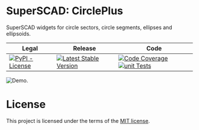 # SuperSCAD: CirclePlus

SuperSCAD widgets for circle sectors, circle segments, ellipses and ellipsoids.
<table>
<thead>
<tr>
<th>Legal</th>
<th>Release</th>
<th>Code</th>
</tr>
</thead>
<tbody>
<tr>
<td>
<a href="https://pypi.org/project/Super-SCAD-Circle-Plus/" target="_blank"><img alt="PyPI - License" src="https://img.shields.io/pypi/l/Super-SCAD-Circle-Plus">
</a>
</td>
<td>
<a href="https://badge.fury.io/py/Super-SCAD-Circle-Plus" target="_blank"><img src="https://badge.fury.io/py/Super-SCAD-Circle-Plus.svg" alt="Latest Stable Version"/></a><br/>
</td>
<td>
<a href="https://codecov.io/gh/SuperSCAD/CirclePlus" target="_blank"><img src="https://codecov.io/gh/SuperSCAD/CirclePlus/graph/badge.svg?token=7D8V8RRY11" alt="Code Coverage"/></a>
<a href="https://github.com/SuperSCAD/CirclePlus/actions/workflows/unit.yml"><img src="https://github.com/SuperSCAD/CirclePlus/actions/workflows/unit.yml/badge.svg" alt="unit Tests"/></a>
</td>
</tr>
</tbody>
</table>

![Demo.](/docs/images/demo.gif "Demo")

# License

This project is licensed under the terms of the [MIT license](LICENSE).
